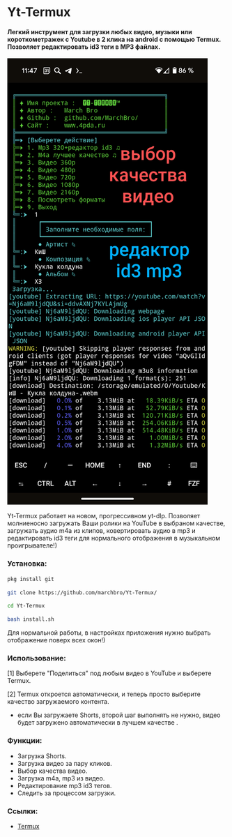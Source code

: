 # Yt-Termux
#### Легкий инструмент для загрузки любых видео, музыки или короткометражек с Youtube в 2 клика на android с помощью Termux. Позволяет редактировать id3 теги в MP3 файлах.

![targets](/images/Yt-Termux.png)

Yt-Termux работает на новом, прогрессивном yt-dlp. Позволяет молниеносно загружать Ваши ролики на YouTube в выбраном качестве, загружать аудио m4a из клипов, ковертировать аудио в mp3 и редактировать id3 теги для нормального отображения в музыкальном проигрывателе!)

### Установка:

```bash
pkg install git 
```
```bash
git clone https://github.com/marchbro/Yt-Termux/
```
```bash
cd Yt-Termux
```
```bash
bash install.sh
```

Для нормальной работы, в настройках приложения нужно выбрать отображение поверх всех окон!)

### Использование:
[1]  Выберете "Поделиться" под любым видео в YouTube и выберете Termux.

[2]  Termux откроется автоматически, и теперь просто выберите качество загружаемого контента.
- если Вы загружаете Shorts, второй шаг выполнять не нужно, видео будет загружено автоматически в лучшем качестве .

### Функции:
- Загрузка Shorts.
- Загрузка видео за пару кликов.
- Выбор качества видео.
- Загрузка m4a, mp3 из видео.
- Редактирование mp3 id3 тегов.
- Следить за процессом загрузки.

### Ссылки:
- [Termux](https://termux.dev/)
